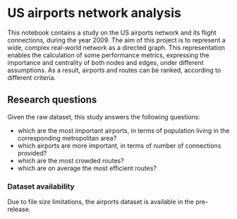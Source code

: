 # US airports network analysis
This notebook contains a study on the US airports network and its flight connections, during the year 2009. The aim of this project is to represent a wide, complex real-world network as a directed graph. This representation enables the calculation of some performance metrics, expressing the importance and centrality of both nodes and edges, under different assumptions. As a result, airports and routes can be ranked, according to different criteria.

## Research questions
Given the raw dataset, this study answers the following questions:
- which are the most important airports, in terms of population living in the corresponding metropolitan area?
- which airports are more important, in terms of number of connections provided?
- which are the most crowded routes?
- which are on average the most efficient routes?

### Dataset availability
Due to file size limitations, the airports dataset is available in the pre-release.
